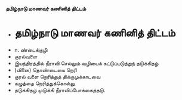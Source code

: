 **தமிழ்நாடு மாணவர் கணினித் திட்டம்**
- # தமிழ்நாடு மாணவர் கணினித் திட்டம்
- n. ண்டைக்குழி
- குரல்வளை
- இயந்திரத்தில் நீராவி செல்லும் வழியைக் கட்டுப்படுத்துந் தடுக்கிதழ்
- (வினை) தொண்டையை நெரி
- குரல் வளை நெரித்துத் திக்குமுக்காடவை
- கழுத்தை நெரித்துக்கொல்லு
- தடுக்கிதழ் முடுக்கி நீராவிப்போக்கைத்தடு.

